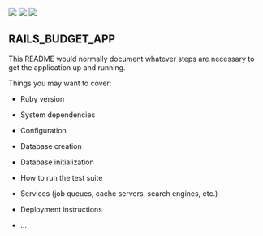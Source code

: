 ![](https://img.shields.io/badge/Microverse-blueviolet)
![](https://img.shields.io/badge/ruby-red)
![](https://img.shields.io/badge/RoR-pink)

## RAILS_BUDGET_APP

This README would normally document whatever steps are necessary to get the
application up and running.

Things you may want to cover:

- Ruby version

- System dependencies

- Configuration

- Database creation

- Database initialization

- How to run the test suite

- Services (job queues, cache servers, search engines, etc.)

- Deployment instructions

- ...
